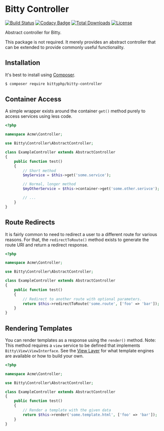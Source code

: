 # Bitty Controller

[![Build Status](https://travis-ci.org/bittyphp/bitty-controller.svg?branch=master)](https://travis-ci.org/bittyphp/bitty-controller)
[![Codacy Badge](https://api.codacy.com/project/badge/Coverage/dc4b54b867cc44a5882dfb8c9fdc4ff5)](https://www.codacy.com/app/bittyphp/bitty-controller)
[![Total Downloads](https://poser.pugx.org/bittyphp/bitty-controller/downloads)](https://packagist.org/packages/bittyphp/bitty-controller)
[![License](https://poser.pugx.org/bittyphp/bitty-controller/license)](https://packagist.org/packages/bittyphp/bitty-controller)

Abstract controller for Bitty.

This package is not required. It merely provides an abstract controller that can be extended to provide commonly useful functionality.

## Installation

It's best to install using [Composer](https://getcomposer.org/).

```sh
$ composer require bittyphp/bitty-controller
```

## Container Access

A simple wrapper exists around the container `get()` method purely to access services using less code.

```php
<?php

namespace Acme\Controller;

use Bitty\Controller\AbstractController;

class ExampleController extends AbstractController
{
    public function test()
    {
        // Short method
        $myService = $this->get('some.service');

        // Normal, longer method
        $myOtherService = $this->container->get('some.other.serivce');

        // ...
    }
}
```

## Route Redirects

It is fairly common to need to redirect a user to a different route for various reasons. For that, the `redirectToRoute()` method exists to generate the route URI and return a redirect response.

```php
<?php

namespace Acme\Controller;

use Bitty\Controller\AbstractController;

class ExampleController extends AbstractController
{
    public function test()
    {
        // Redirect to another route with optional parameters.
        return $this->redirectToRoute('some.route', ['foo' => 'bar']);
    }
}
```

## Rendering Templates

You can render templates as a response using the `render()` method. Note: This method requires a `view` service to be defined that implements `Bitty\View\ViewInterface`. See the [View Layer](https://github.com/bittyphp/bitty-view) for what template engines are available or how to build your own.

```php
<?php

namespace Acme\Controller;

use Bitty\Controller\AbstractController;

class ExampleController extends AbstractController
{
    public function test()
    {
        // Render a template with the given data
        return $this->render('some.template.html', ['foo' => 'bar']);
    }
}
```
